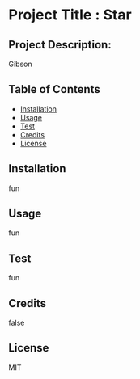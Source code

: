 
  # Project Title : Star

  ## Project Description: 
  Gibson

  ## Table of Contents
  * [Installation](#installation)
  * [Usage](#usage)
  * [Test](#test)
  * [Credits](#credits)
  * [License](#license)
     
  ## Installation
  fun

  ## Usage
  fun

  ## Test
  fun

  ## Credits
  false

  ## License
  MIT
